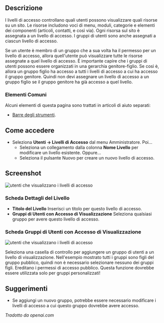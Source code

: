 <!-- Filename: Help4.x:Users:_Edit_Viewing_Access_Level / Display title: Utenti: Modifica il Livello di Accesso alla Visualizzazione  -->

## Descrizione

I livelli di accesso controllano quali utenti possono visualizzare quali risorse su un sito.
Le risorse includono voci di menu, moduli, categorie e elementi dei componenti
(articoli, contatti, e così via). Ogni risorsa sul sito è assegnata a
un livello di accesso. I gruppi di utenti sono anche assegnati a ciascun livello di accesso.

Se un utente è membro di un gruppo che a sua volta ha il permesso per un
livello di accesso, allora quell'utente può visualizzare tutte le risorse assegnate a quel
livello di accesso. È importante capire che i gruppi di utenti possono essere
organizzati in una gerarchia genitore-figlio. Se così è, allora un gruppo figlio ha
accesso a tutti i livelli di accesso a cui ha accesso il gruppo genitore. Quindi non
devi assegnare un livello di accesso a un gruppo figlio se il gruppo genitore ha già accesso a quel livello.

### Elementi Comuni

Alcuni elementi di questa pagina sono trattati in articoli di aiuto separati:

* [Barre degli strumenti](jdocmanual?article=help/common-elements/toolbars).

## Come accedere

- Seleziona **Utenti → Livelli di Accesso** dal menu Amministratore.
  Poi...
  - Seleziona un collegamento dalla colonna **Nome Livello** per modificare un livello esistente. Oppure...
  - Seleziona il pulsante Nuovo per creare un nuovo livello di accesso.

## Screenshot

![utenti che visualizzano i livelli di accesso](../../../it/images/users/users-edit-viewing-access-level-details-tab.png)

### Scheda Dettagli del Livello

- **Titolo del Livello** Inserisci un titolo per questo livello di accesso.
- **Gruppi di Utenti con Accesso di Visualizzazione** Seleziona qualsiasi gruppo per avere questo
  livello di accesso.

### Scheda Gruppi di Utenti con Accesso di Visualizzazione

![utenti che visualizzano i livelli di accesso](../../../it/images/users/users-edit-viewing-access-level-ugwva-tab.png)

Seleziona una casella di controllo per aggiungere un gruppo di utenti a un livello di visualizzazione. Nell'esempio mostrato tutti i gruppi sono figli del gruppo pubblico, quindi non è necessario
selezionare nessuno dei gruppi figli. Ereditano i permessi di accesso pubblico. Questa funzione dovrebbe essere utilizzata solo per gruppi personalizzati!

## Suggerimenti

- Se aggiungi un nuovo gruppo, potrebbe essere necessario modificare i livelli di accesso
  a cui questo gruppo dovrebbe avere accesso.

*Tradotto da openai.com*


